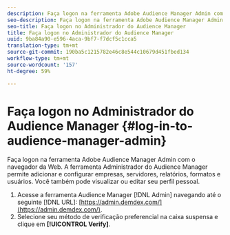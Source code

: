 ```yaml
---
description: Faça logon na ferramenta Adobe Audience Manager Admin com o navegador da Web. A ferramenta Administrador do Audience Manager permite adicionar e configurar empresas, servidores, relatórios, formatos e usuários. Você também pode visualizar ou editar seu perfil pessoal.
seo-description: Faça logon na ferramenta Adobe Audience Manager Admin com o navegador da Web. A ferramenta Administrador do Audience Manager permite adicionar e configurar empresas, servidores, relatórios, formatos e usuários. Você também pode visualizar ou editar seu perfil pessoal.
seo-title: Faça logon no Administrador do Audience Manager
title: Faça logon no Administrador do Audience Manager
uuid: 9ba84a90-e596-4aca-9bf7-f7dcf5c1cca5
translation-type: tm+mt
source-git-commit: 190ba5c1215782e46c8e544c10679d451fbed134
workflow-type: tm+mt
source-wordcount: '157'
ht-degree: 59%

---
```



# Faça logon no Administrador do Audience Manager {#log-in-to-audience-manager-admin}

Faça logon na ferramenta Adobe Audience Manager Admin com o navegador da Web. A ferramenta Administrador do Audience Manager permite adicionar e configurar empresas, servidores, relatórios, formatos e usuários. Você também pode visualizar ou editar seu perfil pessoal.

<!-- t_login.xml -->

1. Acesse a ferramenta Audience Manager [!DNL Admin] navegando até o seguinte [!DNL URL]: [https://admin.demdex.com/](https://admin.demdex.com/).
1. Selecione seu método de verificação preferencial na caixa suspensa e clique em **[!UICONTROL Verify]**.
